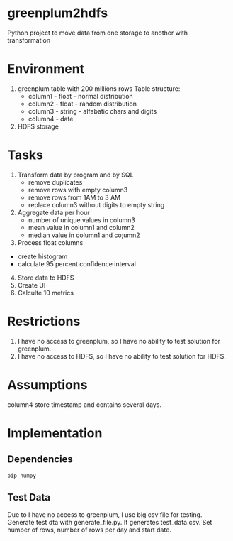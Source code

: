 # greenplum2hdfs
Python project to move data from one storage to another with transformation

# Environment
1. greenplum table with 200 millions rows
 Table structure:
      - column1 - float - normal distribution
      - column2 - float - random distribution
      - column3 - string - alfabatic chars and digits
      - column4 - date 
2. HDFS storage

# Tasks
1. Transform data by program and by SQL
    - remove duplicates
    - remove rows with empty column3
    - remove rows from 1AM to 3 AM
    - replace column3 without digits to empty string
2. Aggregate data per hour
    - number of unique values in column3
    - mean value in column1 and column2
    - median value in column1 and co;umn2
3. Process float columns
 - create histogram
 - calculate 95 percent confidence interval
4. Store data to HDFS
5. Create UI
6. Calculte 10 metrics

# Restrictions
1. I have no access to greenplum, so I have no ability to test solution for greenplum.
2. I have no access to HDFS, so I have no ability to test solution for HDFS.

# Assumptions
column4 store timestamp and contains several days. 

# Implementation

## Dependencies
```
pip numpy
```

## Test Data
Due to I have no access to greenplum, I use big csv file for testing.
Generate test dta with generate_file.py. It generates test_data.csv. Set number of rows, number of rows per day and start date.

